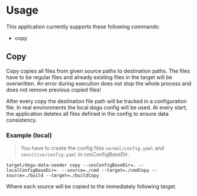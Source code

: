 # Usage

This application currently supports these following commands:

- copy

## Copy

Copy copies all files from given source paths to destination paths.
The files have to be regular files and already existing files in the target will be overwritten.
An error during execution does not stop the whole process and does not remove previous copied files!

After every copy the destination file path will be tracked in a configuration file.
In real environments the local dogu config will be used.
At every start, the application deletes all files defined in the config to ensure data consistency.


### Example (local)

> You have to create the config files `normal/config.yaml` and `sensitive/config.yaml` in cesConfigBaseDir.

`target/dogu-data-seeder copy --cesConfigBaseDir=. --localConfigBaseDir=. --source=./cmd --target=./cmdCopy --source=./build --target=./buildCopy`

Where each source will be copied to the immediately following target.
